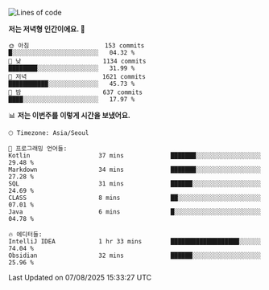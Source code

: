   <!--START_SECTION:waka-->
![Lines of code](https://img.shields.io/badge/%EC%A0%80%EB%8A%94%20%EC%97%AC%ED%83%9C%EA%B9%8C%EC%A7%80%20-1.9%20million%20%EC%A4%84%EC%9D%98%20%EC%BD%94%EB%93%9C%EB%A5%BC%20%EC%9E%91%EC%84%B1%ED%96%88%EC%96%B4%EC%9A%94.-blue)

**저는 저녁형 인간이에요. 🦉** 

```text
🌞 아침                     153 commits         █░░░░░░░░░░░░░░░░░░░░░░░░   04.32 % 
🌆 낮　                     1134 commits        ████████░░░░░░░░░░░░░░░░░   31.99 % 
🌃 저녁                     1621 commits        ███████████░░░░░░░░░░░░░░   45.73 % 
🌙 밤　                     637 commits         ████░░░░░░░░░░░░░░░░░░░░░   17.97 % 
```


📊 **저는 이번주를 이렇게 시간을 보냈어요.** 

```text
🕑︎ Timezone: Asia/Seoul

💬 프로그래밍 언어들: 
Kotlin                   37 mins             ███████░░░░░░░░░░░░░░░░░░   29.48 % 
Markdown                 34 mins             ███████░░░░░░░░░░░░░░░░░░   27.28 % 
SQL                      31 mins             ██████░░░░░░░░░░░░░░░░░░░   24.69 % 
CLASS                    8 mins              ██░░░░░░░░░░░░░░░░░░░░░░░   07.01 % 
Java                     6 mins              █░░░░░░░░░░░░░░░░░░░░░░░░   04.78 % 

🔥 에디터들: 
IntelliJ IDEA            1 hr 33 mins        ███████████████████░░░░░░   74.04 % 
Obsidian                 32 mins             ██████░░░░░░░░░░░░░░░░░░░   25.96 % 
```


 Last Updated on 07/08/2025 15:33:27 UTC
<!--END_SECTION:waka-->
